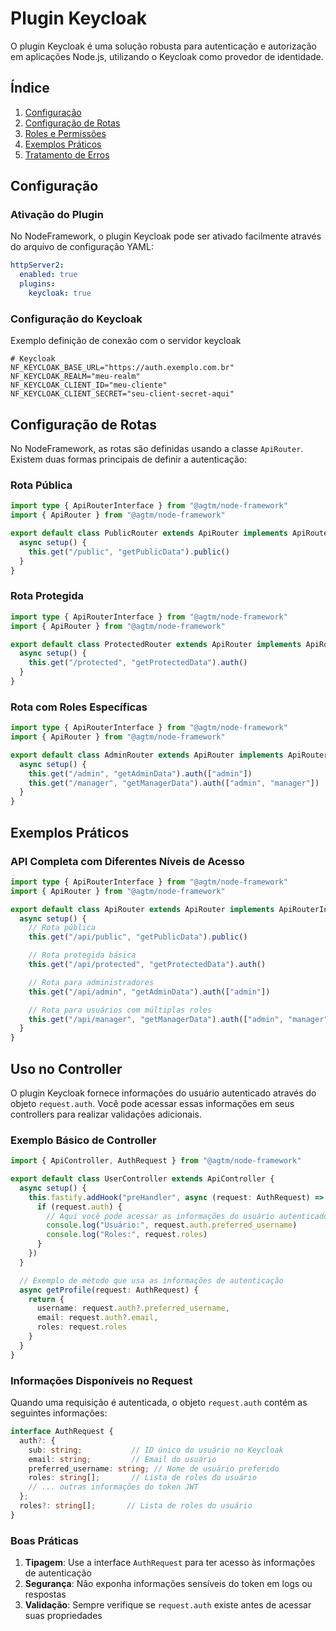 # Plugin Keycloak

O plugin Keycloak é uma solução robusta para autenticação e autorização em aplicações Node.js, utilizando o Keycloak como provedor de identidade.

## Índice

1. [Configuração](#configuração)
2. [Configuração de Rotas](#configuração-de-rotas)
3. [Roles e Permissões](#roles-e-permissões)
4. [Exemplos Práticos](#exemplos-práticos)
5. [Tratamento de Erros](#tratamento-de-erros)

## Configuração

### Ativação do Plugin

No NodeFramework, o plugin Keycloak pode ser ativado facilmente através do arquivo de configuração YAML:

```yaml
httpServer2:
  enabled: true
  plugins:
    keycloak: true
```

### Configuração do Keycloak

Exemplo definição de conexão com o servidor keycloak

```env
# Keycloak
NF_KEYCLOAK_BASE_URL="https://auth.exemplo.com.br"
NF_KEYCLOAK_REALM="meu-realm"
NF_KEYCLOAK_CLIENT_ID="meu-cliente"
NF_KEYCLOAK_CLIENT_SECRET="seu-client-secret-aqui"
```

## Configuração de Rotas

No NodeFramework, as rotas são definidas usando a classe `ApiRouter`. Existem duas formas principais de definir a autenticação:

### Rota Pública
```typescript
import type { ApiRouterInterface } from "@agtm/node-framework"
import { ApiRouter } from "@agtm/node-framework"

export default class PublicRouter extends ApiRouter implements ApiRouterInterface {
  async setup() {
    this.get("/public", "getPublicData").public()
  }
}
```

### Rota Protegida
```typescript
import type { ApiRouterInterface } from "@agtm/node-framework"
import { ApiRouter } from "@agtm/node-framework"

export default class ProtectedRouter extends ApiRouter implements ApiRouterInterface {
  async setup() {
    this.get("/protected", "getProtectedData").auth()
  }
}
```

### Rota com Roles Específicas
```typescript
import type { ApiRouterInterface } from "@agtm/node-framework"
import { ApiRouter } from "@agtm/node-framework"

export default class AdminRouter extends ApiRouter implements ApiRouterInterface {
  async setup() {
    this.get("/admin", "getAdminData").auth(["admin"])
    this.get("/manager", "getManagerData").auth(["admin", "manager"])
  }
}
```

## Exemplos Práticos

### API Completa com Diferentes Níveis de Acesso

```typescript
import type { ApiRouterInterface } from "@agtm/node-framework"
import { ApiRouter } from "@agtm/node-framework"

export default class ApiRouter extends ApiRouter implements ApiRouterInterface {
  async setup() {
    // Rota pública
    this.get("/api/public", "getPublicData").public()

    // Rota protegida básica
    this.get("/api/protected", "getProtectedData").auth()

    // Rota para administradores
    this.get("/api/admin", "getAdminData").auth(["admin"])

    // Rota para usuários com múltiplas roles
    this.get("/api/manager", "getManagerData").auth(["admin", "manager", "supervisor"])
  }
}
```

## Uso no Controller

O plugin Keycloak fornece informações do usuário autenticado através do objeto `request.auth`. Você pode acessar essas informações em seus controllers para realizar validações adicionais.

### Exemplo Básico de Controller

```typescript
import { ApiController, AuthRequest } from "@agtm/node-framework"

export default class UserController extends ApiController {
  async setup() {
    this.fastify.addHook("preHandler", async (request: AuthRequest) => {
      if (request.auth) {
        // Aqui você pode acessar as informações do usuário autenticado
        console.log("Usuário:", request.auth.preferred_username)
        console.log("Roles:", request.roles)
      }
    })
  }

  // Exemplo de método que usa as informações de autenticação
  async getProfile(request: AuthRequest) {
    return {
      username: request.auth?.preferred_username,
      email: request.auth?.email,
      roles: request.roles
    }
  }
}
```

### Informações Disponíveis no Request

Quando uma requisição é autenticada, o objeto `request.auth` contém as seguintes informações:

```typescript
interface AuthRequest {
  auth?: {
    sub: string;           // ID único do usuário no Keycloak
    email: string;         // Email do usuário
    preferred_username: string; // Nome de usuário preferido
    roles: string[];       // Lista de roles do usuário
    // ... outras informações do token JWT
  };
  roles?: string[];       // Lista de roles do usuário
}
```

### Boas Práticas

1. **Tipagem**: Use a interface `AuthRequest` para ter acesso às informações de autenticação
2. **Segurança**: Não exponha informações sensíveis do token em logs ou respostas
3. **Validação**: Sempre verifique se `request.auth` existe antes de acessar suas propriedades
